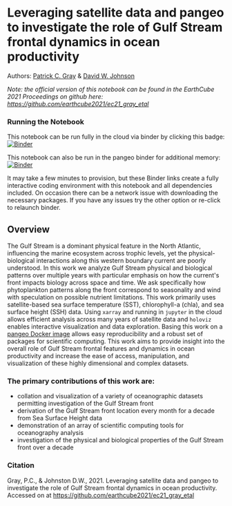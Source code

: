 # Leveraging satellite data and pangeo to investigate the role of Gulf Stream frontal dynamics in ocean productivity

Authors:
[Patrick C. Gray](https://orcid.org/0000-0002-8997-5255) & [David W. Johnson](https://orcid.org/0000-0003-2424-036X)

*Note: the official version of this notebook can be found in the EarthCube 2021 Proceedings on github here: https://github.com/earthcube2021/ec21_gray_etal*

### Running the Notebook
This notebook can be run fully in the cloud via binder by clicking this badge:    [![Binder](https://mybinder.org/badge_logo.svg)](https://mybinder.org/v2/gh/patrickcgray/gulf_stream_productivity_dynamics/main)

This notebook can also be run in the pangeo binder for additional memory: [![Binder](https://binder.pangeo.io/badge_logo.svg)](https://binder.pangeo.io/v2/gh/patrickcgray/gulf_stream_productivity_dynamics/main)

It may take a few minutes to provision, but these Binder links create a fully interactive coding environment with this notebook and all dependencies included. On occasion there can be a network issue with downloading the necessary packages. If you have any issues try the other option or re-click to relaunch binder.

## Overview

The Gulf Stream is a dominant physical feature in the North Atlantic, influencing the marine ecosystem across trophic levels, yet the physical-biological interactions along this western boundary current are poorly understood. In this work we analyze Gulf Stream physical and biological patterns over multiple years with particular emphasis on how the current's front impacts biology across space and time. We ask specifically how phytoplankton patterns along the front correspond to seasonality and wind with speculation on possible nutrient limitations. This work primarily uses satellite-based sea surface temperature (SST), chlorophyll-a (chla), and sea surface height (SSH) data. Using `xarray` and running in `jupyter` in the cloud allows efficient analysis across many years of satellite data and `holoviz` enables interactive visualization and data exploration. Basing this work on a [pangeo Docker image](https://github.com/pangeo-data/pangeo-docker-images) allows easy reproducibility and a robust set of packages for scientific computing. This work aims to provide insight into the overall role of Gulf Stream frontal features and dynamics in ocean productivity and increase the ease of access, manipulation, and visualization of these highly dimensional and complex datasets.

### The primary contributions of this work are:
- collation and visualization of a variety of oceanographic datasets permitting investigation of the Gulf Stream front
- derivation of the Gulf Stream front location every month for a decade from Sea Surface Height data
- demonstration of an array of scientific computing tools for oceanography analysis
- investigation of the physical and biological properties of the Gulf Stream front over a decade

### Citation
Gray, P.C., & Johnston D.W., 2021. Leveraging satellite data and pangeo to investigate the role of Gulf Stream frontal dynamics in ocean productivity. Accessed on <date> at https://github.com/earthcube2021/ec21_gray_etal
